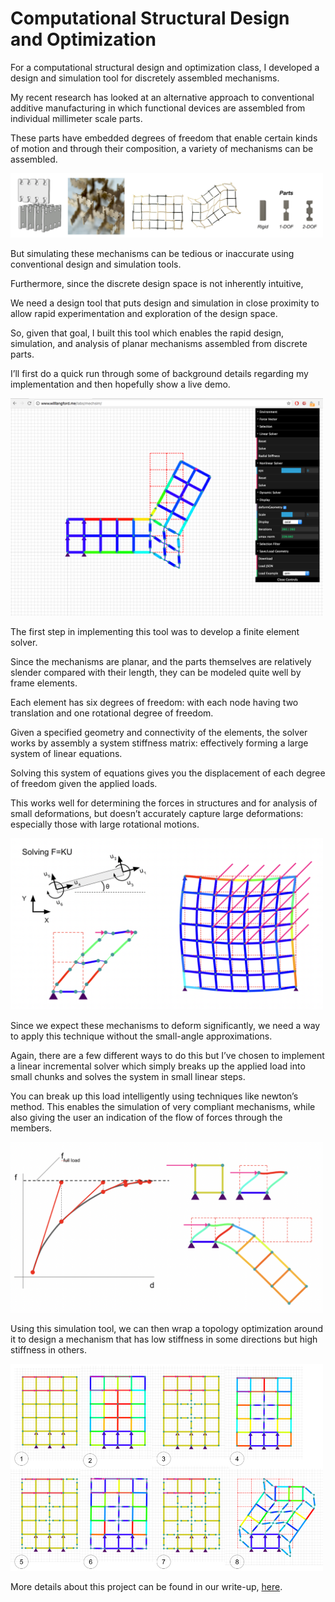 # Computational Structural Design and Optimization

For a computational structural design and optimization class, I developed a design and simulation tool for discretely assembled mechanisms.

My recent research has looked at an alternative approach to conventional additive manufacturing in which functional devices are assembled from individual millimeter scale parts.

These parts have embedded degrees of freedom that enable certain kinds of motion and through their composition, a variety of mechanisms can be assembled.

<img src="images/assembly_architecture.png" width=500>

But simulating these mechanisms can be tedious or inaccurate using conventional design and simulation tools.

Furthermore, since the discrete design space is not inherently intuitive,

We need a design tool that puts design and simulation in close proximity to allow rapid experimentation and exploration of the design space.

So, given that goal, I built this tool which enables the rapid design, simulation, and analysis of planar mechanisms assembled from discrete parts.

I’ll first do a quick run through some of background details regarding my implementation and then hopefully show a live demo.

<img src="images/design_tool.png" width=500>

The first step in implementing this tool was to develop a finite element solver.

Since the mechanisms are planar, and the parts themselves are relatively slender compared with their length, they can be modeled quite well by frame elements.

Each element has six degrees of freedom: with each node having two translation and one rotational degree of freedom. 

Given a specified geometry and connectivity of the elements, the solver works by assembly a system stiffness matrix: effectively forming a large system of linear equations. 

Solving this system of equations gives you the displacement of each degree of freedom given the applied loads.

This works well for determining the forces in structures and for analysis of small deformations, but doesn’t accurately capture large deformations: especially those with large rotational motions.

<img src="images/solvingfku.png" width=500>

Since we expect these mechanisms to deform significantly, we need a way to apply this technique without the small-angle approximations.

Again, there are a few different ways to do this but I’ve chosen to implement a linear incremental solver which simply breaks up the applied load into small chunks and solves the system in small linear steps.

You can break up this load intelligently using techniques like newton’s method. This enables the simulation of very compliant mechanisms, while also giving the user an indication of the flow of forces through the members.

<img src="images/nonlinear.png" width=500>

Using this simulation tool, we can then wrap a topology optimization around it to design a mechanism that has low stiffness in some directions but high stiffness in others.

<img src="images/opt_sequence.png" width=500>

More details about this project can be found in our write-up, <a href="images/Design and Optimization Tools for Discretely Assembled Mechansims – Final.pdf">here</a>.